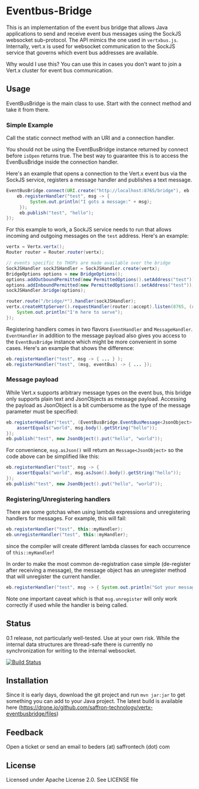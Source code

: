 # Eventbus-Bridge

This is an implementation of the event bus bridge that allows Java applications to send and receive event bus messages using the SockJS websocket sub-protocol.
The API mimics the one used in `vertxbus.js`.
Internally, vert.x is used for websocket communication to the SockJS service that governs which event bus addresses are available.

Why would I use this? You can use this in cases you don't want to join a Vert.x cluster for event bus communication.

## Usage

EventBusBridge is the main class to use. Start with the connect method and take it from there.

### Simple Example

Call the static connect method with an URI and a connection handler.

You should not be using the EventBusBridge instance returned by connect before `isOpen` returns true.
The best way to guarantee this is to access the EvenBusBridge inside the connection handler.

Here's an example that opens a connection to the Vert.x event bus via the SockJS service, registers a message handler and publishes a text message.

```java
EventBusBridge.connect(URI.create("http://localhost:8765/bridge"), eb -> {
    eb.registerHandler("test", msg -> {
         System.out.println("I gots a message:" + msg);
     });
     eb.publish("test", "hello");
});
```

For this example to work, a SockJS service needs to run that allows incoming and outgoing messages on the `test` address.
Here's an example:

```java
vertx = Vertx.vertx();
Router router = Router.router(vertx);

// events specific to THOPs are made available over the bridge
SockJSHandler sockJSHandler = SockJSHandler.create(vertx);
BridgeOptions options = new BridgeOptions();
options.addOutboundPermitted(new PermittedOptions().setAddress("test"));
options.addInboundPermitted(new PermittedOptions().setAddress("test"));
sockJSHandler.bridge(options);

router.route("/bridge/*").handler(sockJSHandler);
vertx.createHttpServer().requestHandler(router::accept).listen(8765, (res) -> {
    System.out.println("I'm here to serve");
});
```

Registering handlers comes in two flavors `EventHandler` and `MessageHandler`.
`EventHandler` in addition to the message payload also gives you access to the `EventBusBridge` instance which might be more convenient in some cases.
Here's an example that shows the difference:

```java
eb.registerHandler("test", msg -> { ... } );
eb.registerHandler("test", (msg, eventBus) -> { ... });
```

### Message payload

While Vert.x supports arbitrary message types on the event bus, this bridge only supports plain text and JsonObjects as message payload.
Accessing the payload as JsonObject is a bit cumbersome as the type of the message parameter must be specified:

```java
eb.registerHandler("test", (EventBusBridge.EventBusMessage<JsonObject> msg) -> {
    assertEquals("world", msg.body().getString("hello"));
});
eb.publish("test", new JsonObject().put("hello", "world"));

```

For convenience, `msg.asJson()` will return an `Message<JsonObject>` so the code above can be simplified like this:

```java
eb.registerHandler("test", msg -> {
    assertEquals("world", msg.asJson().body().getString("hello"));
});
eb.publish("test", new JsonObject().put("hello", "world"));

```


### Registering/Unregistering handlers

There are some gotchas when using lambda expressions and unregistering handlers for messages.
For example, this will fail:

```java
eb.registerHandler("test", this::myHandler):
eb.unregisterHandler("test", this::myHandler);
```

since the compiler will create different lambda classes for each occurrence of `this::myHandler`!

In order to make the most common de-registration case simple (de-register after receiving a message),
the message object has an unregister method that will unregister the current handler.

```java
eb.registerHandler("test", msg -> { System.out.println("Got your message. Now leave me alone!"); msg.unregister(); }); 

```
Note one important caveat which is that `msg.unregister` will only work correctly if used while the handler is being called.


## Status

0.1 release, not particularly well-tested. Use at your own risk. While the internal data structures are thread-safe there is currently no synchronization for writing to the internal websocket.

[![Build Status](https://drone.io/github.com/saffron-technology/vertx-eventbusbridge/status.png)](https://drone.io/github.com/saffron-technology/vertx-eventbusbridge/latest)

## Installation

Since it is early days, download the git project and run `mvn jar:jar` to get something you can add to your Java project.
The latest build is available here
(https://drone.io/github.com/saffron-technology/vertx-eventbusbridge/files)

## Feedback

Open a ticket or send an email to beders (at) saffrontech (dot) com

## License

Licensed under Apache License 2.0. See LICENSE file
